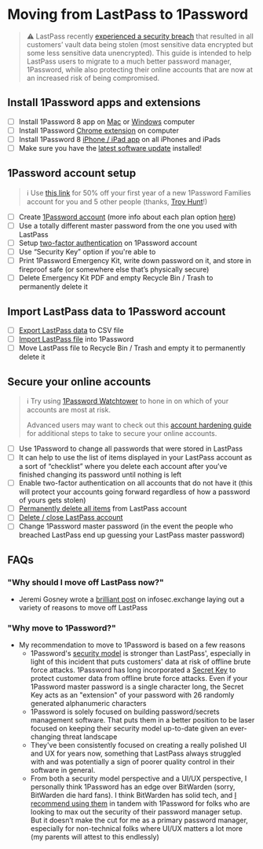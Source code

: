 # Moving from LastPass to 1Password
>⚠️ LastPass recently [experienced a security breach](https://www.wired.com/story/lastpass-breach-vaults-password-managers/) that resulted in all customers’ vault data being stolen (most sensitive data encrypted but some less sensitive data unencrypted). This guide is intended to help LastPass users to migrate to a much better password manager, 1Password, while also protecting their online accounts that are now at an increased risk of being compromised.

## Install 1Password apps and extensions

- [ ] Install 1Password 8 app on [Mac](https://downloads.1password.com/mac/1Password.zip) or [Windows](https://downloads.1password.com/win/1PasswordSetup-latest.exe) computer
- [ ] Install 1Password [Chrome extension](https://chrome.google.com/webstore/detail/1password-%E2%80%93-password-mana/aeblfdkhhhdcdjpifhhbdiojplfjncoa) on computer
- [ ] Install 1Password 8 [iPhone / iPad app](https://apps.apple.com/app/id1511601750?mt=8) on all iPhones and iPads  
- [ ] Make sure you have the [latest software update](https://support.apple.com/en-us/HT204204) installed!

## 1Password account setup

>ℹ️ Use [this link](https://start.1password.com/sign-up/family?c=TROY-MXIEYXAH) for 50% off your first year of a new 1Password Families account for you and 5 other people (thanks, [Troy Hunt](https://www.troyhunt.com/a-password-manager-isnt-just-for-christmas-its-for-life-so-heres-50-percent-off/)!)

- [ ]  Create [1Password account](https://start.1password.com/sign-up/plan) (more info about each plan option [here](https://1password.com/sign-up/))
- [ ]  Use a totally different master password from the one you used with LastPass 
- [ ]  Setup [two-factor authentication](https://my.1password.com/profile/2fa) on 1Password account
- [ ]  Use “Security Key” option if you're able to
- [ ]  Print 1Password Emergency Kit, write down password on it, and store in fireproof safe (or somewhere else that’s physically secure)
- [ ]  Delete Emergency Kit PDF and empty Recycle Bin / Trash to permanently delete it

## Import LastPass data to 1Password account

- [ ]  [Export LastPass data](https://support.1password.com/import-lastpass/) to CSV file
- [ ]  [Import LastPass file](https://my.1password.com/import/lastpass) into 1Password
- [ ]  Move LastPass file to Recycle Bin / Trash and empty it to permanently delete it

## Secure your online accounts

>ℹ️ Try using [1Password Watchtower](https://support.1password.com/watchtower/) to hone in on which of your accounts are most at risk. 
>
>Advanced users may want to check out this [account hardening guide](https://justinpagano.substack.com/p/protecting-against-a-password-manager-8f6) for additional steps to take to secure your online accounts.

- [ ]  Use 1Password to change all passwords that were stored in LastPass
- [ ]  It can help to use the list of items displayed in your LastPass account as a sort of “checklist” where you delete each account after you’ve finished changing its password until nothing is left
- [ ]  Enable two-factor authentication on all accounts that do not have it (this will protect your accounts going forward regardless of how a password of yours gets stolen)
- [ ]  [Permanently delete all items](https://support.lastpass.com/help/permanently-delete-items-lp020012) from LastPass account
- [ ]  [Delete / close LastPass account](https://lastpass.com/my.php)
- [ ]  Change 1Password master password (in the event the people who breached LastPass end up guessing your LastPass master password)

## FAQs

### "Why should I move off LastPass now?"
-  Jeremi Gosney wrote a [brilliant post](https://archive.is/Mumto) on infosec.exchange laying out a variety of reasons to move off LastPass  

### "Why move to 1Password?"
-   My recommendation to move to 1Password is based on a few reasons
	- 1Password's [security model](https://1passwordstatic.com/files/security/1password-white-paper.pdf) is stronger than LastPass', especially in light of this incident that puts customers' data at risk of offline brute force attacks. 1Password has long incorporated a [Secret Key](https://support.1password.com/secret-key-security/) to protect customer data from offline brute force attacks. Even if your 1Password master password is a single character long, the Secret Key acts as an "extension" of your password with 26 randomly generated alphanumeric characters
	- 1Password is solely focused on building password/secrets management software. That puts them in a better position to be laser focused on keeping their security model up-to-date given an ever-changing threat landscape
	- They've been consistently focused on creating a really polished UI and UX for years now, something that LastPass always struggled with and was potentially a sign of poorer quality control in their software in general.
	- From both a security model perspective and a UI/UX perspective, I personally think 1Password has an edge over BitWarden (sorry, BitWarden die hard fans). I think BitWarden has solid tech, and [I recommend using them](https://justinpagano.substack.com/i/90282736/password-manager-apps) in tandem with 1Password for folks who are looking to max out the security of their password manager setup. But it doesn’t make the cut for me as a primary password manager, especially for non-technical folks where UI/UX matters a lot more (my parents will attest to this endlessly)

